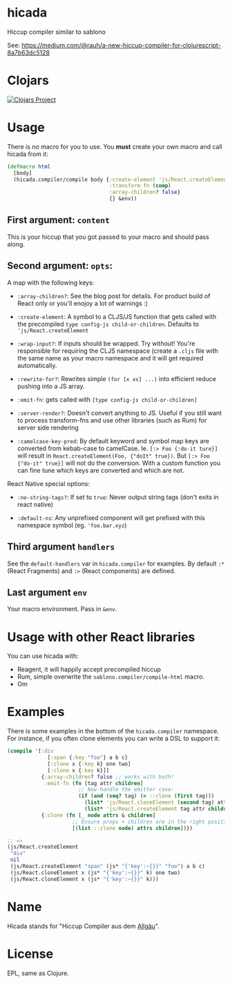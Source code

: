 # hicada
Hiccup compiler similar to sablono

See: https://medium.com/@rauh/a-new-hiccup-compiler-for-clojurescript-8a7b63dc5128

# Clojars

[![Clojars Project](http://clojars.org/hicada/latest-version.svg)](http://clojars.org/hicada)


# Usage

There is *no* macro for you to use. You **must** create your own
macro and call hicada from it:


```clj
(defmacro html
  [body]
  (hicada.compiler/compile body {:create-element 'js/React.createElement
                                 :transform-fn (comp)
                                 :array-children? false}
                                 {} &env))
```

## First argument: `content`

This is your hiccup that you got passed to your macro and should pass along.

## Second argument: `opts`:

A map with the following keys:

- `:array-children?`: See the blog post for details. For product build of React
  only or you'll enojoy a lot of warnings :)

- `:create-element`: A symbol to a CLJS/JS function that gets called with the
  precompiled `type config-js child-or-children`. Defaults to
  `'js/React.createElement`
   
- `:wrap-input?`: If inputs should be wrapped. Try without! You're responsible
  for requiring the CLJS namespace (create a `.cljs` file with the same name as
    your macro namespace and it will get required automatically.

- `:rewrite-for?`: Rewrites simple `(for [x xs] ...)` into efficient reduce
  pushing into a JS array.

- `:emit-fn`: gets called with `[type config-js child-or-children]`

- `:server-render?`: Doesn't convert anything to JS. Useful if you still want
  to process transform-fns and use other libraries (such as Rum) for server
  side rendering

- `:camelcase-key-pred`: By default keyword and symbol map keys are converted
  from kebab-case to camelCase. Ie. `[:> Foo {:do-it ture}]` will result in
  `React.createElement(Foo, {"doIt" true})`. But `[:> Foo {"do-it" true}]` will
  not do the conversion. With a custom function you can fine tune which keys
  are converted and which are not.

React Native special options:

- `:no-string-tags?`: If set to `true`: Never output string tags (don't exits in react native)

- `:default-ns`: Any unprefixed component will get prefixed with this namespace
  symbol (eg. `'foo.bar.xyz`)


## Third argument `handlers`

See the `default-handlers` var in `hicada.compiler` for examples. By default
`:*` (React Fragments) and `:>` (React components) are defined.

## Last argument `env`

Your macro environment. Pass in `&env`.

# Usage with other React libraries

You can use hicada with:

- Reagent, it will happily accept precompiled hiccup
- Rum, simple overwrite the `sablono.compiler/compile-html` macro.
- Om

# Examples

There is some examples in the bottom of the `hicada.compiler` namespace. For
instance, if you often clone elements you can write a DSL to support it:


```clj
(compile '[:div
             [:span {:key "foo"} a b c]
             [:clone x {:key k} one two]
             [:clone x {:key k}]]
           {:array-children? false ;; works with both!
            :emit-fn (fn [tag attr children]
                       ;; Now handle the emitter case:
                       (if (and (seq? tag) (= ::clone (first tag)))
                         (list* 'js/React.cloneElement (second tag) attr children)
                         (list* 'js/React.createElement tag attr children)))}
           {:clone (fn [_ node attrs & children]
                     ;; Ensure props + children are in the right position:
                     [(list ::clone node) attrs children])})

;; =>
(js/React.createElement
 "div"
 nil
 (js/React.createElement "span" (js* "{'key':~{}}" "foo") a b c)
 (js/React.cloneElement x (js* "{'key':~{}}" k) one two)
 (js/React.cloneElement x (js* "{'key':~{}}" k)))

```

# Name

Hicada stands for "Hiccup Compiler aus dem [Allgäu](https://en.wikipedia.org/wiki/Allg%C3%A4u)".

# License

EPL, same as Clojure.
